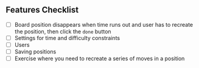 ## Features Checklist

- [ ] Board position disappears when time runs out and user has to recreate the position, then click the `done` button
- [ ] Settings for time and difficulty constraints
- [ ] Users
- [ ] Saving positions
- [ ] Exercise where you need to recreate a series of moves in a position
